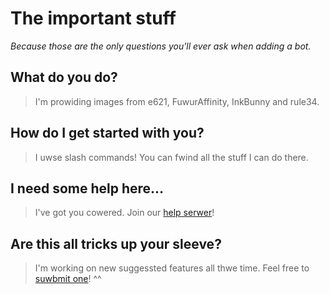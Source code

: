 <!-- 
I'm providing NSFW Furry images from different websites.
-->

# The important stuff

_Because those are the only questions you'll ever ask when adding a bot._

## What do you do?

> I'm prowiding images from e621, FuwurAffinity, InkBunny and rule34.

## How do I get started with you?

> I uwse slash commands! You can fwind all the stuff I can do there.

## I need some help here...

> I've got you cowered. Join our [help serwer](https://discord.gg/fMYD6XR)!

## Are this all tricks up your sleeve?

> I'm working on new suggessted features all thwe time.
Feel free to [suwbmit one](https://forms.gle/eh4fS8Qd8XmGqEi38)! ^^
